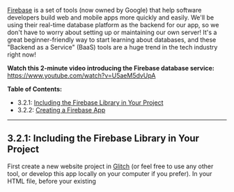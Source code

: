 [Firebase](https://firebase.google.com/) is a set of tools (now owned by Google) that help software developers build web and mobile apps more quickly and easily. We'll be using their real-time database platform as the backend for our app, so we don't have to worry about setting up or maintaining our own server! It's a great beginner-friendly way to start learning about databases, and these "Backend as a Service" (BaaS) tools are a huge trend in the tech industry right now!

**Watch this 2-minute video introducing the Firebase database service:** 
https://www.youtube.com/watch?v=U5aeM5dvUpA

**Table of Contents:**  
  - 3.2.1: [Including the Firebase Library in Your Project](#321-including-the-firebase-library-in-your-project)
  - 3.2.2: [Creating a Firebase App](#322-creating-a-firebase-app)

<hr/>

## 3.2.1: Including the Firebase Library in Your Project

First create a new website project in [Glitch](https://glitch.com/) (or feel free to use any other tool, or develop this app locally on your computer if you prefer).
In your HTML file, before your existing <script> tag that imports your JavaScript file, import the Firebase library code by copy-pasting the code below:
```
<script src="https://www.gstatic.com/firebasejs/4.6.2/firebase.js" defer></script>
```
So your HTML page should look like it does in this example: 
https://glitch.com/edit/#!/firebase-starter1?path=index.html:1:0

## 3.2.2 Creating a Firebase App

1) Open the Firebase console (which is just a web page that lets you manage your app) and login using your Google account.
 
2) Click "Add New Project" and give your project a name like "First Firebase Test" or similar:
![add project](https://github.com/edselhans/intro-javascript-class/blob/master/week-3/img/addproject.png)
 
3) Click "Add Firebase to your web app"
 
4) Copy ONLY the JavaScript code from their pop-up window (only the part outlined in red in the screenshot below, NOT the <script> tags). Then paste that code into your JavaScript file.
![add firebase](https://github.com/edselhans/intro-javascript-class/blob/master/week-3/img/addfirebase.png)

So your JavaScript file should now look very similar to this:
https://glitch.com/edit/#!/firebase-starter1?path=script.js:12:31

**Don’t copy-paste my code from the Glitch project above,**
you need to use your own database name, API key etc for your Firebase app, not mine!

5) In the Firebase console, navigate to the "Database" page and then to the "Rules" tab.
Shortcut: [Click on this link](https://console.firebase.google.com/project/_/database/rules) and then choose your project to get to the page quickly!

Then double-click the code where it says ```"auth !== null"``` and type to replace it with ```true``` so that the code says ```".read": true, ".write": true``` for the rules.

*Note: **Don't** use quote marks around ```true```! So it should look like this:*
![database rules](https://github.com/edselhans/intro-javascript-class/blob/master/week-3/img/rules.png)

6) Click the **Publish** button right above the rules to save your changes.
You should now see a warning like in the image below, saying that your security rules are defined as public and anyone can read or write to your database:
![database rules warning](https://github.com/edselhans/intro-javascript-class/blob/master/week-3/img/rulewarning.png)

That's exactly what we want right now; while we're testing this first version of our app, we want it to work without requiring users to sign in first. Later on you can change the rules to add security as needed, once you’re ready to share your app with the world.

Congrats, you now have a Firebase app! :) To recap, your project should look similar to this:
https://glitch.com/edit/#!/firebase-starter1 
